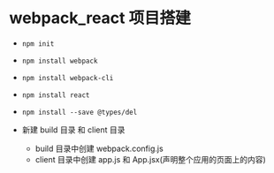 # webpack_react 项目搭建

* `npm init`

* `npm install webpack`

* `npm install webpack-cli`

* `npm install react`

* `npm install --save @types/del`

* 新建 build 目录 和 client 目录
  * build 目录中创建 webpack.config.js
  * client 目录中创建 app.js 和 App.jsx(声明整个应用的页面上的内容)
